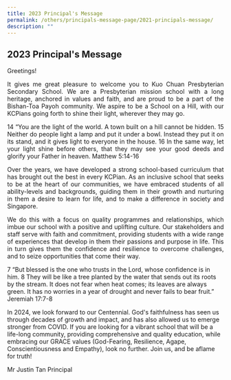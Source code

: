 ```yaml
---
title: 2023 Principal's Message
permalink: /others/principals-message-page/2021-principals-message/
description: ""
---
```

## 2023 Principal's Message

Greetings!
<p align="justify">
It gives me great pleasure to welcome you to Kuo Chuan Presbyterian Secondary School. We are a Presbyterian mission school with a long heritage, anchored in values and faith, and are proud to be a part of the Bishan-Toa Payoh community. We aspire to be a School on a Hill, with our KCPians going forth to shine their light, wherever they may go.</p>

<p align="justify">
14 “You are the light of the world. A town built on a hill cannot be hidden. 15 Neither do people light a lamp and put it under a bowl. Instead they put it on its stand, and it gives light to everyone in the house. 16 In the same way, let your light shine before others, that they may see your good deeds and glorify your Father in heaven.
Matthew 5:14-16</p>

<p align="justify">
	Over the years, we have developed a strong school-based curriculum that has brought out the best in every KCPian. As an inclusive school that seeks to be at the heart of our communities, we have embraced students of all ability-levels and backgrounds, guiding them in their growth and nurturing in them a desire to learn for life, and to make a difference in society and Singapore.</p>

<p align="justify">
	We do this with a focus on quality programmes and relationships, which imbue our school with a positive and uplifting culture. Our stakeholders and staff serve with faith and commitment, providing students with a wide range of experiences that develop in them their passions and purpose in life. This in turn gives them the confidence and resilience to overcome challenges, and to seize opportunities that come their way.</p>

7 “But blessed is the one who trusts in the Lord,
    whose confidence is in him.
8 They will be like a tree planted by the water
    that sends out its roots by the stream.
It does not fear when heat comes;
    its leaves are always green.
It has no worries in a year of drought
    and never fails to bear fruit.”
Jeremiah 17:7-8

In 2024, we look forward to our Centennial. God's faithfulness has seen us through decades of growth and impact, and has also allowed us to emerge stronger from COVID. If you are looking for a vibrant school that will be a life-long community, providing comprehensive and quality education, while embracing our GRACE values (God-Fearing, Resilience, Agape, Conscientiousness and Empathy), look no further. Join us, and be aflame for truth!

Mr Justin Tan
Principal
